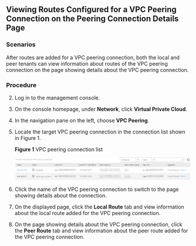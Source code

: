 ## Viewing Routes Configured for a VPC Peering Connection on the Peering Connection Details Page

### Scenarios

After routes are added for a VPC peering connection, both the local and peer
tenants can view information about routes of the VPC peering connection on the page showing details about the VPC peering connection.

### Procedure

2.  Log in to the management console.

3.  On the console homepage, under **Network**, click **Virtual Private Cloud**.

4.  In the navigation pane on the left, choose **VPC Peering**.

5.  Locate the target VPC peering connection in the connection list shown in Figure 1.

    **Figure 1** VPC peering connection list

	![](figure/5.3.5.png)

1.  Click the name of the VPC peering connection to switch to the page showing
    details about the connection.

2.  On the displayed page, click the **Local Route** tab and view information
    about the local route added for the VPC peering connection.

3.  On the page showing details about the VPC peering connection, click the
    **Peer Route** tab and view information about the peer route added for the
    VPC peering connection.
